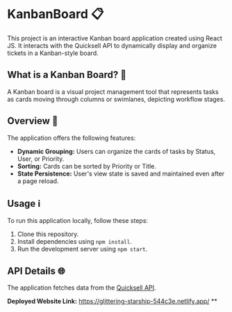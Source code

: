 # KanbanBoard 📋

This project is an interactive Kanban board application created using React JS. It interacts with the Quicksell API to dynamically display and organize tickets in a Kanban-style board.

## What is a Kanban Board? 📌

A Kanban board is a visual project management tool that represents tasks as cards moving through columns or swimlanes, depicting workflow stages.

## Overview 🚀

The application offers the following features:
- **Dynamic Grouping:** Users can organize the cards of tasks by Status, User, or Priority.
- **Sorting:** Cards can be sorted by Priority or Title.
- **State Persistence:** User's view state is saved and maintained even after a page reload.

## Usage ℹ️

To run this application locally, follow these steps:
1. Clone this repository.
2. Install dependencies using `npm install`.
3. Run the development server using `npm start`.

## API Details 🌐

The application fetches data from the [Quicksell API](https://api.quicksell.co/v1/internal/frontend-assignment).

**Deployed Website Link:** https://glittering-starship-544c3e.netlify.app/ **
